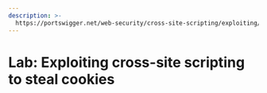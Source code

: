 ```yaml
---
description: >-
  https://portswigger.net/web-security/cross-site-scripting/exploiting/lab-stealing-cookies
---
```


# Lab: Exploiting cross-site scripting to steal cookies

